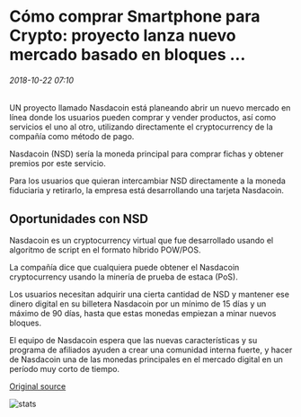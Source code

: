 # Cómo comprar Smartphone para Crypto: proyecto lanza nuevo mercado basado en bloques ...

###### 2018-10-22 07:10

UN proyecto llamado Nasdacoin está planeando abrir un nuevo mercado en línea donde los usuarios pueden comprar y vender productos, así como servicios el uno al otro, utilizando directamente el cryptocurrency de la compañía como método de pago.

Nasdacoin (NSD) sería la moneda principal para comprar fichas y obtener premios por este servicio.

Para los usuarios que quieran intercambiar NSD directamente a la moneda fiduciaria y retirarlo, la empresa está desarrollando una tarjeta Nasdacoin.

## Oportunidades con NSD

Nasdacoin es un cryptocurrency virtual que fue desarrollado usando el algoritmo de script en el formato híbrido POW/POS.

La compañía dice que cualquiera puede obtener el Nasdacoin cryptocurrency usando la minería de prueba de estaca (PoS).

Los usuarios necesitan adquirir una cierta cantidad de NSD y mantener ese dinero digital en su billetera Nasdacoin por un mínimo de 15 días y un máximo de 90 días, hasta que estas monedas empiezan a minar nuevos bloques.

El equipo de Nasdacoin espera que las nuevas características y su programa de afiliados ayuden a crear una comunidad interna fuerte, y hacer de Nasdacoin una de las monedas principales en el mercado digital en un período muy corto de tiempo.

[Original source](https://cointelegraph.com/news/how-to-buy-smartphone-for-crypto-project-launches-new-blockchain-based-marketplace)

![stats](https://c.statcounter.com/11760860/0/a89fa40b/1/ "stats")